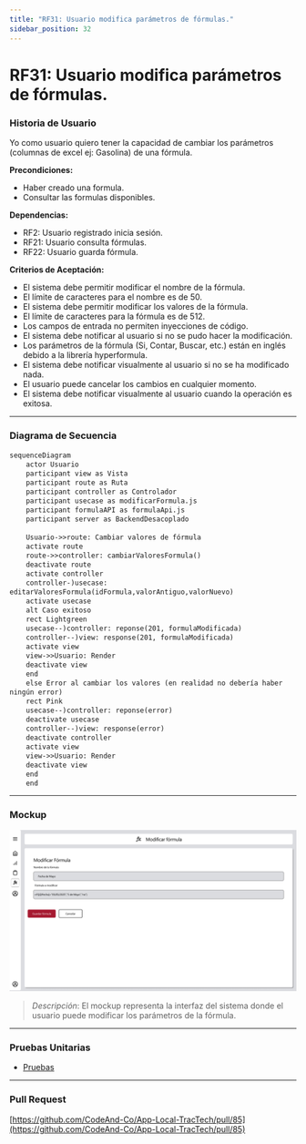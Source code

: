 ```yaml
---
title: "RF31: Usuario modifica parámetros de fórmulas."  
sidebar_position: 32
---
```


# RF31: Usuario modifica parámetros de fórmulas.

### Historia de Usuario

Yo como usuario quiero tener la capacidad de cambiar los parámetros (columnas de excel ej: Gasolina) de una fórmula.

  **Precondiciones:**
  - Haber creado una formula.
  - Consultar las formulas disponibles.

  **Dependencias:**
  - RF2: Usuario registrado inicia sesión.
  - RF21: Usuario consulta fórmulas.
  - RF22: Usuario guarda fórmula.

  **Criterios de Aceptación:**
  - El sistema debe permitir modificar el nombre de la fórmula.
  - El límite de caracteres para el nombre es de 50.
  - El sistema debe permitir modificar los valores de la fórmula.
  - El límite de caracteres para la fórmula es de 512.
  - Los campos de entrada no permiten inyecciones de código.
  - El sistema debe notificar al usuario si no se pudo hacer la modificación.
  - Los parámetros de la fórmula (Si, Contar, Buscar, etc.) están en inglés debido a la librería hyperformula.
  - El sistema debe notificar visualmente al usuario si no se ha modificado nada.
  - El usuario puede cancelar los cambios en cualquier momento.
  - El sistema debe notificar visualmente al usuario cuando la operación es exitosa.

---

### Diagrama de Secuencia

``` mermaid
sequenceDiagram
    actor Usuario
    participant view as Vista
    participant route as Ruta
    participant controller as Controlador
    participant usecase as modificarFormula.js
    participant formulaAPI as formulaApi.js
    participant server as BackendDesacoplado

    Usuario->>route: Cambiar valores de fórmula
    activate route
    route->>controller: cambiarValoresFormula()
    deactivate route
    activate controller
    controller-)usecase: editarValoresFormula(idFormula,valorAntiguo,valorNuevo)
    activate usecase
    alt Caso exitoso
    rect Lightgreen
    usecase--)controller: reponse(201, formulaModificada)
    controller--)view: response(201, formulaModificada)
    activate view
    view->>Usuario: Render
    deactivate view
    end
    else Error al cambiar los valores (en realidad no debería haber ningún error)
    rect Pink
    usecase--)controller: reponse(error)
    deactivate usecase
    controller--)view: response(error)
    deactivate controller
    activate view
    view->>Usuario: Render
    deactivate view
    end
    end
```

---

### Mockup

![Mockup](./mockups/modificarFormula.png)

> *Descripción*: El mockup representa la interfaz del sistema donde el usuario puede modificar los parámetros de la fórmula. 

---

### Pruebas Unitarias 
  - [Pruebas](https://docs.google.com/spreadsheets/d/1W-JW32dTsfI22-Yl5LydMhiu-oXHH_xo3hWvK6FHeLw/edit?gid=1967921723#gid=1967921723)

---

### Pull Request
[https://github.com/CodeAnd-Co/App-Local-TracTech/pull/85](https://github.com/CodeAnd-Co/App-Local-TracTech/pull/85)